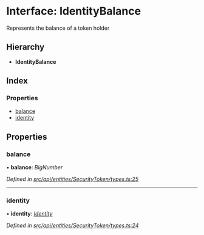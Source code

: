 # Interface: IdentityBalance

Represents the balance of a token holder

## Hierarchy

* **IdentityBalance**

## Index

### Properties

* [balance](identitybalance.md#balance)
* [identity](identitybalance.md#identity)

## Properties

###  balance

• **balance**: *BigNumber*

*Defined in [src/api/entities/SecurityToken/types.ts:25](https://github.com/PolymathNetwork/polymesh-sdk/blob/108d588b/src/api/entities/SecurityToken/types.ts#L25)*

___

###  identity

• **identity**: *[Identity](../classes/identity.md)*

*Defined in [src/api/entities/SecurityToken/types.ts:24](https://github.com/PolymathNetwork/polymesh-sdk/blob/108d588b/src/api/entities/SecurityToken/types.ts#L24)*

